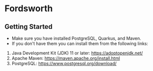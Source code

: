 # Fordsworth
## Getting Started
- Make sure you have installed PostgreSQL, Quarkus, and Maven.
- If you don't have them you can install them from the following links:
1. Java Development Kit (JDK) 11 or later: https://adoptopenjdk.net/
2. Apache Maven: https://maven.apache.org/install.html
3. PostgreSQL: https://www.postgresql.org/download/
